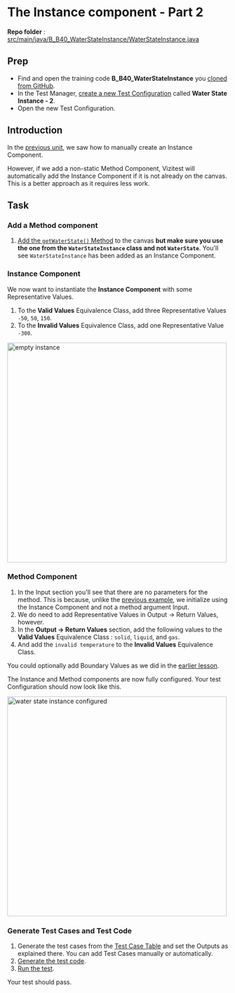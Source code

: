 # The Instance component - Part 2
**Repo folder** : [src/main/java/B_B40_WaterStateInstance/WaterStateInstance.java](github-repo.md)

## Prep
- Find and open the training code **B_B40_WaterStateInstance** you [cloned from GitHub](github-repo.md).
- In the Test Manager, [create a new Test Configuration](test-config-add.md) called **Water State Instance - 2**.
- Open the new Test Configuration.

## Introduction
In the [previous unit](B-B40-water-state-instance-1.md), we saw how to manually create an Instance Component.

However, if we add a non-static Method Component, Vizitest will automatically add the Instance Component if it is not already on the canvas. This is a better approach as it requires less work.

## Task

### Add a Method component

1. [Add the ```getWaterState()``` Method](method-component.md) to the canvas **but make sure you use the one from the ```WaterStateInstance``` class and not ```WaterState```**. You'll see ```WaterStateInstance``` has been added as an Instance Component.

### Instance Component
We now want to instantiate the **Instance Component** with some Representative Values.

1. To the **Valid Values** Equivalence Class, add three Representative Values ```-50```, ```50```, ```150```.
2. To the **Invalid Values** Equivalence Class, add one Representative Value ```-300```.

<img src="instance-completed.png" alt="empty instance" width="500"/>

### Method Component
1. In the Input section you'll see that there are no parameters for the method. This is because, unlike the [previous example](B-B30-static-method-simple-boundaries.md), we initialize using the Instance Component and not a method argument Input.
2. We do need to add Representative Values in Output -> Return Values, however. 
3. In the **Output -> Return Values** section, add the following values to the **Valid Values** Equivalence Class : ```solid```, ```liquid```, and ```gas```.
4. And add the ```invalid temperature``` to the **Invalid Values** Equivalence Class.

You could optionally add Boundary Values as we did in the [earlier lesson](B-B30-static-method-simple-boundaries.md).

The Instance and Method components are now fully configured. Your test Configuration should now look like this.

<img src="instance-waterstateinstance-configured.png" alt="water state instance configured" width="500"/>

### Generate Test Cases and Test Code
1. Generate the test cases from the [Test Case Table](test-case-table.md) and set the Outputs as explained there. You can add Test Cases manually or automatically.
2. [Generate the test code](codegen.md).
3. [Run the test](run-test.md).

Your test should pass.
